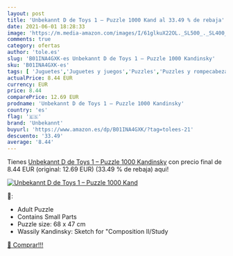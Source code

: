 ```yaml
---
layout: post
title: 'Unbekannt D de Toys 1 – Puzzle 1000 Kand al 33.49 % de rebaja'
date: 2021-06-01 18:28:33
image: 'https://m.media-amazon.com/images/I/61glkuX22OL._SL500_._SL400_.jpg'
comments: true
category: ofertas
author: 'tole.es'
slug: 'B01INA4GXK-es Unbekannt D de Toys 1 – Puzzle 1000 Kandinsky'
sku: 'B01INA4GXK-es'
tags: [ 'Juguetes','Juguetes y juegos','Puzzles','Puzzles y rompecabezas','puzzle','unbekannt', ]
actualPrice: 8.44 EUR
currency: EUR
price: 8.44
comparePrice: 12.69 EUR
prodname: 'Unbekannt D de Toys 1 – Puzzle 1000 Kandinsky'
country: 'es'
flag: '🇪🇸'
brand: 'Unbekannt'
buyurl: 'https://www.amazon.es/dp/B01INA4GXK/?tag=tolees-21'
descuento: '33.49'
average: '8.44'
---
```


Tienes [Unbekannt D de Toys 1 – Puzzle 1000 Kandinsky](https://www.amazon.es/dp/B01INA4GXK/?tag=tolees-21) con precio final de  8.44 EUR (original: 12.69 EUR) (33.49 %  de rebaja) aqui!

[![Unbekannt D de Toys 1 – Puzzle 1000 Kand](https://m.media-amazon.com/images/I/61glkuX22OL._SL500_._SL400_.jpg)](https://www.amazon.es/dp/B01INA4GXK/?tag=tolees-21)

🔎:

- Adult Puzzle
- Contains Small Parts
- Puzzle size: 68 x 47 cm
- Wassily Kandinsky: Sketch for "Composition II/Study

[🛒 Comprar!!!](https://www.amazon.es/dp/B01INA4GXK/?tag=tolees-21)
